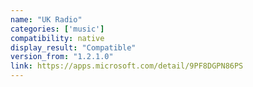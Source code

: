```yaml
---
name: "UK Radio"
categories: ['music']
compatibility: native
display_result: "Compatible"
version_from: "1.2.1.0"
link: https://apps.microsoft.com/detail/9PF8DGPN86PS
---
```

